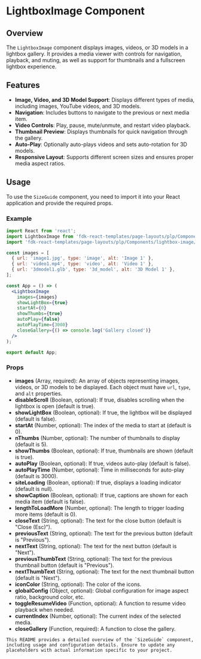 # LightboxImage Component

## Overview
The `LightboxImage` component displays images, videos, or 3D models in a lightbox gallery. It provides a media viewer with controls for navigation, playback, and muting, as well as support for thumbnails and a fullscreen lightbox experience.

## Features
- **Image, Video, and 3D Model Support**: Displays different types of media, including images, YouTube videos, and 3D models.
- **Navigation**: Includes buttons to navigate to the previous or next media item.
- **Video Controls**: Play, pause, mute/unmute, and restart video playback.
- **Thumbnail Preview**: Displays thumbnails for quick navigation through the gallery.
- **Auto-Play**: Optionally auto-plays videos and sets auto-rotation for 3D models.
- **Responsive Layout**: Supports different screen sizes and ensures proper media aspect ratios.

## Usage
To use the `SizeGuide` component, you need to import it into your React application and provide the required props.

### Example
```jsx
import React from 'react';
import LightboxImage from 'fdk-react-templates/page-layouts/plp/Components/lightbox-image/lightbox-image';
import 'fdk-react-templates/page-layouts/plp/Components/lightbox-image/lightbox-image.css';

const images = [
  { url: 'image1.jpg', type: 'image', alt: 'Image 1' },
  { url: 'video1.mp4', type: 'video', alt: 'Video 1' },
  { url: '3dmodel1.glb', type: '3d_model', alt: '3D Model 1' },
];

const App = () => (
  <LightboxImage
    images={images}
    showLightBox={true}
    startAt={0}
    showThumbs={true}
    autoPlay={false}
    autoPlayTime={3000}
    closeGallery={() => console.log('Gallery closed')}
  />
);

export default App;

```

### Props
- **images** (Array, required): An array of objects representing images, videos, or 3D models to be displayed. Each object must have `url`, `type`, and `alt` properties.
- **disableScroll** (Boolean, optional): If true, disables scrolling when the lightbox is open (default is true).
- **showLightBox** (Boolean, optional): If true, the lightbox will be displayed (default is false).
- **startAt** (Number, optional): The index of the media to start at (default is 0).
- **nThumbs** (Number, optional): The number of thumbnails to display (default is 5).
- **showThumbs** (Boolean, optional): If true, thumbnails are shown (default is true).
- **autoPlay** (Boolean, optional): If true, videos auto-play (default is false).
- **autoPlayTime** (Number, optional): Time in milliseconds for auto-play (default is 3000).
- **siteLoading** (Boolean, optional): If true, displays a loading indicator (default is null).
- **showCaption** (Boolean, optional): If true, captions are shown for each media item (default is false).
- **lengthToLoadMore** (Number, optional): The length to trigger loading more items (default is 0).
- **closeText** (String, optional): The text for the close button (default is "Close (Esc)").
- **previousText** (String, optional): The text for the previous button (default is "Previous").
- **nextText** (String, optional): The text for the next button (default is "Next").
- **previousThumbText** (String, optional): The text for the previous thumbnail button (default is "Previous").
- **nextThumbText** (String, optional): The text for the next thumbnail button (default is "Next").
- **iconColor** (String, optional): The color of the icons.
- **globalConfig** (Object, optional): Global configuration for image aspect ratio, background color, etc.
- **toggleResumeVideo** (Function, optional): A function to resume video playback when needed.
- **currentIndex** (Number, optional): The current index of the selected media.
- **closeGallery** (Function, required): A function to close the gallery.

```
This README provides a detailed overview of the `SizeGuide` component, including usage and configuration details. Ensure to update any placeholders with actual information specific to your project.
